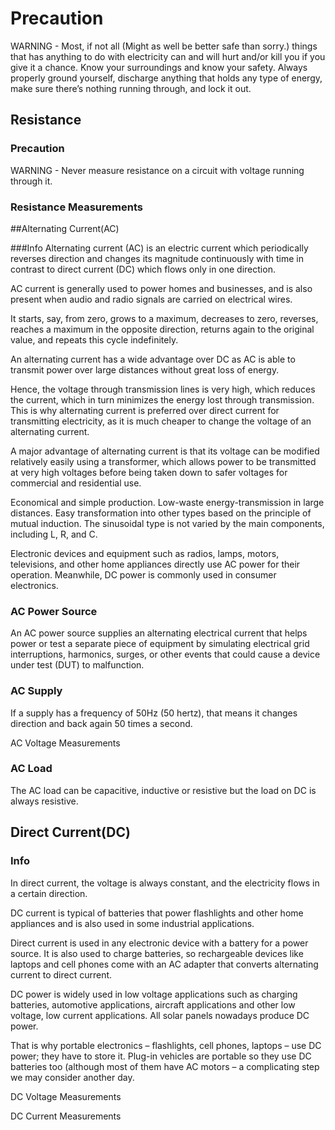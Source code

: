 # Precaution
WARNING - Most, if not all (Might as well be better safe than sorry.) things that has anything to do with electricity can and will hurt and/or kill you if you give it a chance. Know your surroundings and know your safety. Always properly ground yourself, discharge anything that holds any type of energy, make sure there’s nothing running through, and lock it out.

## Resistance

### Precaution
WARNING - Never measure resistance on a circuit with voltage running through it.

### Resistance Measurements

##Alternating Current(AC)

###Info
Alternating current (AC) is an electric current which periodically reverses direction and changes its magnitude continuously with time in contrast to direct current (DC) which flows only in one direction.

AC current is generally used to power homes and businesses, and is also present when audio and radio signals are carried on electrical wires.

It starts, say, from zero, grows to a maximum, decreases to zero, reverses, reaches a maximum in the opposite direction, returns again to the original value, and repeats this cycle indefinitely.

An alternating current has a wide advantage over DC as AC is able to transmit power over large distances without great loss of energy.

Hence, the voltage through transmission lines is very high, which reduces the current, which in turn minimizes the energy lost through transmission. This is why alternating current is preferred over direct current for transmitting electricity, as it is much cheaper to change the voltage of an alternating current.

A major advantage of alternating current is that its voltage can be modified relatively easily using a transformer, which allows power to be transmitted at very high voltages before being taken down to safer voltages for commercial and residential use.

 Economical and simple production.
Low-waste energy-transmission in large distances.
Easy transformation into other types based on the principle of mutual induction.
The sinusoidal type is not varied by the main components, including L, R, and C.

Electronic devices and equipment such as radios, lamps, motors, televisions, and other home appliances directly use AC power for their operation. Meanwhile, DC power is commonly used in consumer electronics.

### AC Power Source
An AC power source supplies an alternating electrical current that helps power or test a separate piece of equipment by simulating electrical grid interruptions, harmonics, surges, or other events that could cause a device under test (DUT) to malfunction.

### AC Supply
If a supply has a frequency of 50Hz (50 hertz), that means it changes direction and back again 50 times a second.

AC Voltage Measurements

### AC Load
The AC load can be capacitive, inductive or resistive but the load on DC is always resistive.



## Direct Current(DC)

### Info
In direct current, the voltage is always constant, and the electricity flows in a certain direction.

DC current is typical of batteries that power flashlights and other home appliances and is also used in some industrial applications.

Direct current is used in any electronic device with a battery for a power source. It is also used to charge batteries, so rechargeable devices like laptops and cell phones come with an AC adapter that converts alternating current to direct current.

DC power is widely used in low voltage applications such as charging batteries, automotive applications, aircraft applications and other low voltage, low current applications. All solar panels nowadays produce DC power.

That is why portable electronics – flashlights, cell phones, laptops – use DC power; they have to store it. Plug-in vehicles are portable so they use DC batteries too (although most of them have AC motors – a complicating step we may consider another day.

DC Voltage Measurements

DC Current Measurements
